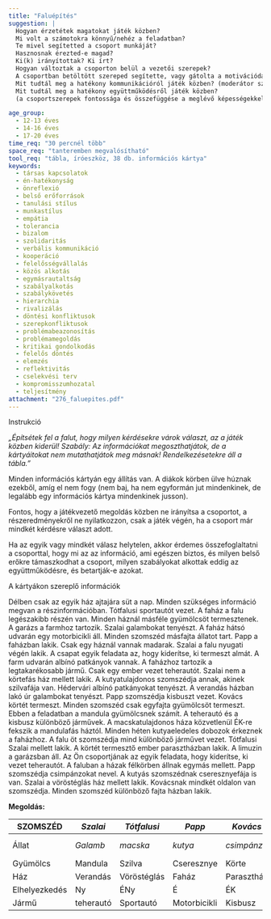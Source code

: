 ```yaml
---
title: "Faluépítés"
suggestion: | 
  Hogyan érzetétek magatokat játék közben?
  Mi volt a számotokra könnyű/nehéz a feladatban?
  Te mivel segítetted a csoport munkáját?
  Hasznosnak érezted-e magad?
  Ki(k) irányítottak? Ki írt?
  Hogyan változtak a csoporton belül a vezetői szerepek?
  A csoportban betöltött szereped segítette, vagy gátolta a motivációdat?
  Mit tudtál meg a hatékony kommunikációról játék közben? (moderátor szerep, zaj, az értő odafigyelés fontossága, a visszajelzés és a visszatükrözés - részösszefoglalás - fontossága a megértésben, ismétlés szükségessége, stb.)
  Mit tudtál meg a hatékony együttműködésről játék közben?
  (a csoportszerepek fontossága és összefüggése a meglévő képességekkel, készségekkel, a munkamegosztás és a közös szabályalkotás szükségessége, a szabályok betartásának és a működés hatékonyságnak, a teljesítmény közös felelőssége, a csoportdinamika, mint lehetséges motiváló vagy visszahúzó erő, stb.)

age_group:
  - 12-13 éves
  - 14-16 éves
  - 17-20 éves
time_req: "30 percnél több"
space_req: "tanteremben megvalósítható"
tool_req: "tábla, íróeszköz, 38 db. információs kártya"
keywords: 
  - társas kapcsolatok
  - én-hatékonyság
  - önreflexió
  - belső erőforrások
  - tanulási stílus
  - munkastílus
  - empátia
  - tolerancia
  - bizalom
  - szolidaritás
  - verbális kommunikáció
  - kooperáció
  - felelősségvállalás
  - közös alkotás
  - egymásrautaltság
  - szabályalkotás
  - szabálykövetés
  - hierarchia
  - rivalizálás
  - döntési konfliktusok
  - szerepkonfliktusok
  - problémabeazonosítás
  - problémamegoldás
  - kritikai gondolkodás
  - felelős döntés
  - elemzés
  - reflektivitás
  - cselekvési terv
  - kompromisszumhozatal
  - teljesítmény
attachment: "276_faluepites.pdf"
---
```


Instrukció

_„Építsétek fel a falut, hogy milyen kérdésekre várok választ, az a játék közben kiderül! Szabály: Az információkat megoszthatjátok, de a kártyáitokat nem mutathatjátok meg másnak! Rendelkezésetekre áll a tábla.”_

Minden információs kártyán egy állítás van. A diákok körben ülve húznak ezekből, amíg el nem fogy (nem baj, ha nem egyformán jut mindenkinek, de legalább egy információs kártya mindenkinek jusson).

Fontos, hogy a játékvezető megoldás közben ne irányítsa a csoportot, a részeredményekről ne nyilatkozzon, csak a játék végén, ha a csoport már mindkét kérdésre választ adott.

Ha az egyik vagy mindkét válasz helytelen, akkor érdemes összefoglaltatni a csoporttal, hogy mi az az információ, ami egészen biztos, és milyen belső erőkre támaszkodhat a csoport, milyen szabályokat alkottak eddig az együttműködésre, és betartják-e azokat.

A kártyákon szereplő információk

Délben csak az egyik ház ajtajára süt a nap. Minden szükséges információ megvan a részinformációban. Tótfalusi sportautót vezet. A faház a falu legészakibb részén van. Minden háznál másféle gyümölcsöt termesztenek. A garázs a farmhoz tartozik. Szalai galambokat tenyészt. A faház hátsó udvarán egy motorbicikli áll. Minden szomszéd másfajta állatot tart. Papp a faházban lakik. Csak egy háznál vannak madarak. Szalai a falu nyugati végén lakik. A csapat egyik feladata az, hogy kiderítse, ki termeszt almát. A farm udvarán albínó patkányok vannak. A faházhoz tartozik a legtakarékosabb jármű. Csak egy ember vezet teherautót. Szalai nem a körtefás ház mellett lakik. A kutyatulajdonos szomszédja annak, akinek szilvafája van. Hédervári albínó patkányokat tenyészt. A verandás házban lakó úr galambokat tenyészt. Papp szomszédja kisbuszt vezet. Kovács körtét termeszt. Minden szomszéd csak egyfajta gyümölcsöt termeszt. Ebben a feladatban a mandula gyümölcsnek számít. A teherautó és a kisbusz különböző járművek. A macskatulajdonos háza közvetlenül ÉK-re fekszik a mandulafás háztól. Minden héten kutyaeledeles dobozok érkeznek a faházhoz. A falu öt szomszédja mind különböző járművet vezet. Tótfalusi Szalai mellett lakik. A körtét termesztő ember parasztházban lakik. A limuzin a garázsban áll. Az Ön csoportjának az egyik feladata, hogy kiderítse, ki vezet teherautót. A faluban a házak félkörben állnak egymás mellett. Papp szomszédja csimpánzokat nevel. A kutyás szomszédnak cseresznyefája is van. Szalai a vöröstéglás ház mellett lakik. Kovácsnak mindkét oldalon van szomszédja. Minden szomszéd különböző fajta házban lakik.

**Megoldás:**

| SZOMSZÉD      | _Szalai_  | _Tótfalusi_ | _Papp_       | _Kovács_   | _Héderváry_      |
| ------------- | --------- | ----------- | ------------ | ---------- | ---------------- |
| Állat         | _Galamb_  | _macska_    | _kutya_      | _csimpánz_ | _Albínó patkány_ |
| Gyümölcs      | Mandula   | Szilva      | Cseresznye   | Körte      | Alma             |
| Ház           | Verandás  | Vöröstéglás | Faház        | Parasztház | Farm             |
| Elhelyezkedés | Ny        | ÉNy         | É            | ÉK         | K                |
| Jármű         | teherautó | Sportautó   | Motorbicikli | Kisbusz    | limuzin          |
  
  
